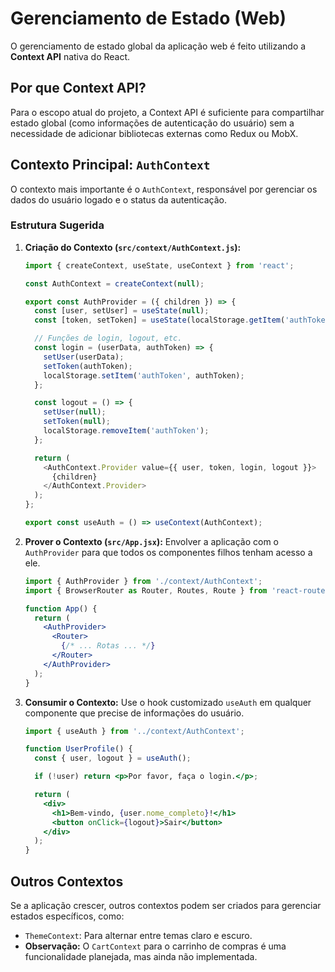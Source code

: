 # Gerenciamento de Estado (Web)

O gerenciamento de estado global da aplicação web é feito utilizando a **Context API** nativa do React.

## Por que Context API?

Para o escopo atual do projeto, a Context API é suficiente para compartilhar estado global (como informações de autenticação do usuário) sem a necessidade de adicionar bibliotecas externas como Redux ou MobX.

## Contexto Principal: `AuthContext`

O contexto mais importante é o `AuthContext`, responsável por gerenciar os dados do usuário logado e o status da autenticação.

### Estrutura Sugerida

1.  **Criação do Contexto (`src/context/AuthContext.js`):**
    ```javascript
    import { createContext, useState, useContext } from 'react';

    const AuthContext = createContext(null);

    export const AuthProvider = ({ children }) => {
      const [user, setUser] = useState(null);
      const [token, setToken] = useState(localStorage.getItem('authToken'));

      // Funções de login, logout, etc.
      const login = (userData, authToken) => {
        setUser(userData);
        setToken(authToken);
        localStorage.setItem('authToken', authToken);
      };

      const logout = () => {
        setUser(null);
        setToken(null);
        localStorage.removeItem('authToken');
      };

      return (
        <AuthContext.Provider value={{ user, token, login, logout }}>
          {children}
        </AuthContext.Provider>
      );
    };

    export const useAuth = () => useContext(AuthContext);
    ```

2.  **Prover o Contexto (`src/App.jsx`):**
    Envolver a aplicação com o `AuthProvider` para que todos os componentes filhos tenham acesso a ele.
    ```jsx
    import { AuthProvider } from './context/AuthContext';
    import { BrowserRouter as Router, Routes, Route } from 'react-router-dom';

    function App() {
      return (
        <AuthProvider>
          <Router>
            {/* ... Rotas ... */}
          </Router>
        </AuthProvider>
      );
    }
    ```

3.  **Consumir o Contexto:**
    Use o hook customizado `useAuth` em qualquer componente que precise de informações do usuário.
    ```jsx
    import { useAuth } from '../context/AuthContext';

    function UserProfile() {
      const { user, logout } = useAuth();

      if (!user) return <p>Por favor, faça o login.</p>;

      return (
        <div>
          <h1>Bem-vindo, {user.nome_completo}!</h1>
          <button onClick={logout}>Sair</button>
        </div>
      );
    }
    ```

## Outros Contextos

Se a aplicação crescer, outros contextos podem ser criados para gerenciar estados específicos, como:
- `ThemeContext`: Para alternar entre temas claro e escuro.
- **Observação:** O `CartContext` para o carrinho de compras é uma funcionalidade planejada, mas ainda não implementada.